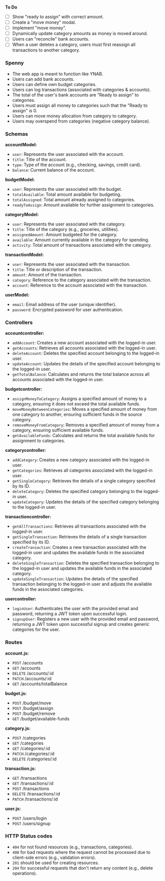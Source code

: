 **To Do**

- [ ] Show "ready to assign" with correct amount.
- [ ] Create a "move money" modal.
- [ ] Implement "move money".
- [ ] Dynamically update category amounts as money is moved around.
- [ ] Users can "reconcile" bank accounts.
- [ ] When a user deletes a category, users must first reassign all transactions to another category.

### Spenny

- The web app is meant to function like YNAB.
- Users can add bank accounts.
- Users can define own budget categories.
- Users can log transactions (associated with categories & accounts).
- The total of the user's bank accounts are "Ready to assign" to categories.
- Users must assign all money to categories such that the "Ready to assign" is 0.
- Users can move money allocation from category to category.
- Users may overspend from categories (negative category balance).

### Schemas

**accountModel:**

- `user`: Represents the user associated with the account.
- `title`: Title of the account.
- `type`: Type of the account (e.g., checking, savings, credit card).
- `balance`: Current balance of the account.

**budgetModel:**

- `user`: Represents the user associated with the budget.
- `totalAvailable`: Total amount available for budgeting.
- `totalAssigned`: Total amount already assigned to categories.
- `readyToAssign`: Amount available for further assignment to categories.

**categoryModel:**

- `user`: Represents the user associated with the category.
- `title`: Title of the category (e.g., groceries, utilities).
- `assignedAmount`: Amount budgeted for the category.
- `available`: Amount currently available in the category for spending.
- `activity`: Total amount of transactions associated with the category.

**transactionModel:**

- `user`: Represents the user associated with the transaction.
- `title`: Title or description of the transaction.
- `amount`: Amount of the transaction.
- `category`: Reference to the category associated with the transaction.
- `account`: Reference to the account associated with the transaction.

**userModel:**

- `email`: Email address of the user (unique identifier).
- `password`: Encrypted password for user authentication.

### Controllers

**accountcontroller:**

- `addAccount`: Creates a new account associated with the logged-in user.
- `getAccounts`: Retrieves all accounts associated with the logged-in user.
- `deleteAccount`: Deletes the specified account belonging to the logged-in user.
- `updateAccount`: Updates the details of the specified account belonging to the logged-in user.
- `getTotalBalance`: Calculates and returns the total balance across all accounts associated with the logged-in user.

**budgetcontroller:**

- `assignMoneyToCategory`: Assigns a specified amount of money to a category, ensuring it does not exceed the total available funds.
- `moveMoneyBetweenCategories`: Moves a specified amount of money from one category to another, ensuring sufficient funds in the source category.
- `removeMoneyFromCategory`: Removes a specified amount of money from a category, ensuring sufficient available funds.
- `getAvailableFunds`: Calculates and returns the total available funds for assignment to categories.

**categorycontroller:**

- `addCategory`: Creates a new category associated with the logged-in user.
- `getCategories`: Retrieves all categories associated with the logged-in user.
- `getSingleCategory`: Retrieves the details of a single category specified by its ID.
- `deleteCategory`: Deletes the specified category belonging to the logged-in user.
- `updateCategory`: Updates the details of the specified category belonging to the logged-in user.

**transactioncontroller:**

- `getAllTransactions`: Retrieves all transactions associated with the logged-in user.
- `getSingleTransaction`: Retrieves the details of a single transaction specified by its ID.
- `createTransaction`: Creates a new transaction associated with the logged-in user and updates the available funds in the associated category.
- `deleteSingleTransaction`: Deletes the specified transaction belonging to the logged-in user and updates the available funds in the associated category.
- `updateSingleTransaction`: Updates the details of the specified transaction belonging to the logged-in user and adjusts the available funds in the associated categories.

**usercontroller:**

- `loginUser`: Authenticates the user with the provided email and password, returning a JWT token upon successful login.
- `signupUser`: Registers a new user with the provided email and password, returning a JWT token upon successful signup and creates generic categories for the user.

### Routes

**account.js:**

- `POST` /accounts
- `GET` /accounts
- `DELETE` /accounts/:id
- `PATCH` /accounts/:id
- `GET` /accounts/totalBalance

**budget.js:**

- `POST` /budget/move
- `POST` /budget/assign
- `POST` /budget/remove
- `GET` /budget/available-funds

**category.js:**

- `POST` /categories
- `GET` /categories
- `GET` /categories/:id
- `PATCH` /categories/:id
- `DELETE` /categories/:id

**transaction.js:**

- `GET` /transactions
- `GET` /transactions/:id
- `POST` /transactions
- `DELETE` /transactions/:id
- `PATCH` /transactions/:id

**user.js:**

- `POST` /users/login
- `POST` /users/signup

### HTTP Status codes

- `404` for not found resources (e.g., transactions, categories).
- `400` for bad requests where the request cannot be processed due to client-side errors (e.g., validation errors).
- `201` should be used for creating resources.
- `204` for successful requests that don't return any content (e.g., delete operations).
